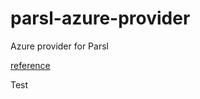 # parsl-azure-provider
Azure provider for Parsl

[reference](https://github.com/Azure-Samples/virtual-machines-python-manage/blob/master/example.py)


Test